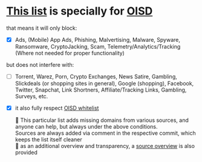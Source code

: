 # [This list](https://raw.githubusercontent.com/beerisgood/beer_blocklist/main/list) is specially for [OISD](https://oisd.nl/)

that means it will only block:

 - [x] Ads, (Mobile) App Ads, Phishing, Malvertising, Malware, Spyware, Ransomware, CryptoJacking, Scam, Telemetry/Analytics/Tracking (Where not needed for proper functionality)

but does not interfere with:
 - [ ] Torrent, Warez, Porn, Crypto Exchanges, News Satire, Gambling, Slickdeals (or shopping sites in general), Google (shopping), Facebook, Twitter, Snapchat, Link Shortners, Affiliate/Tracking Links, Gambling, Surveys, etc.

 - [x] it also fully respect [OISD whitelist](https://oisd.nl/excludes.php)


    🍺 This particular list adds missing domains from various sources, and anyone can help, but always under the above conditions.<br/>
    Sources are always added via comment in the respective commit, which keeps the list itself cleaner<br/>
    🍻 as an additional overview and transparency, a [source overview](https://github.com/beerisgood/beer_blocklist/blob/main/sources) is also provided
